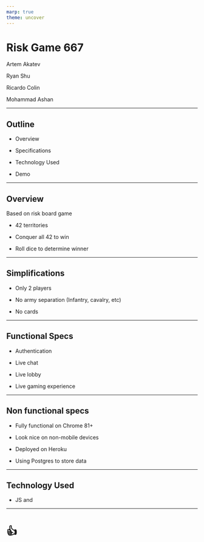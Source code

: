 ```yaml
---
marp: true
theme: uncover
---
```


<!-- theme: uncover -->

# Risk Game 667

Artem Akatev

Ryan Shu

Ricardo Colin

Mohammad Ashan

---

## Outline

- Overview

- Specifications

- Technology Used

- Demo

---


## Overview

Based on risk board game

- 42 territories

- Conquer all 42 to win

- Roll dice to determine winner 

---

## Simplifications

- Only 2 players

- No army separation (Infantry, cavalry, etc)

- No cards

---

## Functional Specs

- Authentication

- Live chat

- Live lobby

- Live gaming experience

---

## Non functional specs

- Fully functional on Chrome 81+

- Look nice on non-mobile devices

- Deployed on Heroku

- Using Postgres to store data

---

## Technology Used

- JS and 

---

# <!--fit--> :+1:

